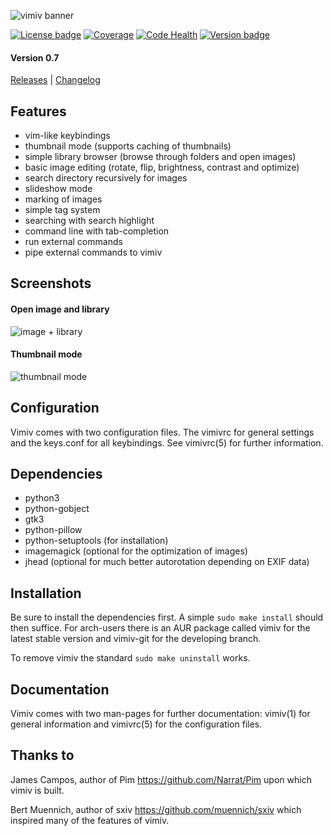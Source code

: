 ![vimiv banner](https://raw.githubusercontent.com/karlch/vimiv/master/icons/vimiv_banner_400.png)

[![License badge](https://img.shields.io/aur/license/vimiv.svg)](https://raw.githubusercontent.com/karlch/vimiv/master/LICENSE)
[![Coverage](https://codecov.io/gh/karlch/vimiv/branch/master/graph/badge.svg)](https://codecov.io/gh/karlch/vimiv)
[![Code Health](https://landscape.io/github/karlch/vimiv/master/landscape.svg?style=flat)](https://landscape.io/github/karlch/vimiv/master)
[![Version badge](https://img.shields.io/aur/version/vimiv.svg)](https://aur.archlinux.org/packages/vimiv/)

#### Version 0.7

[Releases](https://github.com/karlch/vimiv/releases "releases")
|
[Changelog](https://github.com/karlch/vimiv/blob/master/changelog.md "changelog")

## Features
* vim-like keybindings
* thumbnail mode (supports caching of thumbnails)
* simple library browser (browse through folders and open images)
* basic image editing (rotate, flip, brightness, contrast and optimize)
* search directory recursively for images
* slideshow mode
* marking of images
* simple tag system
* searching with search highlight
* command line with tab-completion
* run external commands
* pipe external commands to vimiv

## Screenshots

#### Open image and library

![image + library](https://raw.githubusercontent.com/karlch/vimiv/gh-pages/vimiv-lib.png)

#### Thumbnail mode

![thumbnail mode](https://raw.githubusercontent.com/karlch/vimiv/gh-pages/vimiv-thumb.png)

## Configuration
Vimiv comes with two configuration files. The vimivrc for general settings and
the keys.conf for all keybindings. See vimivrc(5) for further information.

## Dependencies
* python3
* python-gobject
* gtk3
* python-pillow
* python-setuptools (for installation)
* imagemagick (optional for the optimization of images)
* jhead (optional for much better autorotation depending on EXIF data)

## Installation
Be sure to install the dependencies first. A simple `sudo make install` should
then suffice. For arch-users there is an AUR package called vimiv for the latest
stable version and vimiv-git for the developing branch.

To remove vimiv the standard `sudo make uninstall` works.

## Documentation
Vimiv comes with two man-pages for further documentation: vimiv(1) for general
information and vimivrc(5) for the configuration files.

## Thanks to
James Campos, author of Pim https://github.com/Narrat/Pim upon which vimiv is
built.

Bert Muennich, author of sxiv https://github.com/muennich/sxiv which inspired
many of the features of vimiv.
